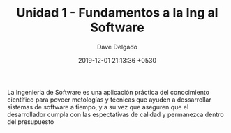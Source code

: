 ﻿---
layout: post
title:  "Unidad 1 - Fundamentos a la Ing al Software"
date:   2019-12-01 21:13:36 +0530
author: Dave Delgado
---

  <p>La Ingenieria de Software es una aplicación práctica del conocimiento científico para poveer metologías y técnicas que ayuden a dessarrollar sistemas de software a tiempo, y a su vez que aseguren que el desarrollador cumpla con las espectativas de calidad y permanezca dentro del presupuesto </p>
  
